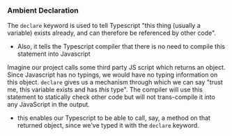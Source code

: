 
### Ambient Declaration
The `declare` keyword is used to tell Typescript "this thing (usually a variable) exists already, and can therefore be referenced by other code".
- Also, it tells the Typescript compiler that there is no need to compile this statement into Javascript

Imagine our project calls some third party JS script which returns an object. Since Javascript has no typings, we would have no typing information on this object. `declare` gives us a mechanism through which we can say "trust me, this variable exists and has *this* type". The compiler will use this statement to statically check other code but will not trans-compile it into any JavaScript in the output.
- this enables our Typescript to be able to call, say, a method on that returned object, since we've typed it with the `declare` keyword.